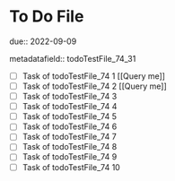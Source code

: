 # To Do File

due:: 2022-09-09

metadatafield:: todoTestFile_74_31

- [ ] Task of todoTestFile_74 1 [[Query me]]
- [ ] Task of todoTestFile_74 2 [[Query me]]
- [ ] Task of todoTestFile_74 3
- [ ] Task of todoTestFile_74 4
- [ ] Task of todoTestFile_74 5
- [ ] Task of todoTestFile_74 6
- [ ] Task of todoTestFile_74 7
- [ ] Task of todoTestFile_74 8
- [ ] Task of todoTestFile_74 9
- [ ] Task of todoTestFile_74 10
